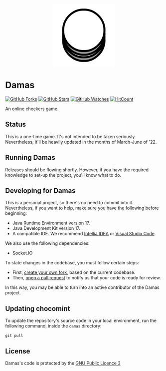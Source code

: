 <p align="center">
  <img width="200px" src="assets/dama.png">
</p>

# Damas
[![GitHub Forks](https://img.shields.io/github/forks/GerardoWacker/Damas.svg?style=social&label=Fork&maxAge=2592000)](https://github.com/UnderVolt/Chocomint/network)
[![GitHub Stars](https://img.shields.io/github/stars/GerardoWacker/Damas.svg?style=social&label=Star&maxAge=2592000)](https://github.com/UnderVolt/Chocomint/stargazers)
[![GitHub Watches](https://img.shields.io/github/watchers/GerardoWacker/Damas.svg?style=social&label=Watch&maxAge=2592000)](https://github.com/UnderVolt/Chocomint/watchers)
[![HitCount](http://hits.dwyl.com/GerardoWacker/damas.svg)](http://hits.dwyl.com/UnderVolt/chocomint)

An online checkers game.

## Status
This is a one-time game. It's not intended to be taken seriously. Nevertheless, it'll be heavily updated in the months of March-June of '22.

## Running Damas
Releases should be flowing shortly.
However, if you have the required knowledge to set-up the project, you'll know what to do. 

## Developing for Damas
This is a personal project, so there's no need to commit into it. Nevertheless, if you want to help,  make sure you have the following before beginning:
- Java Runtime Environment version 17.
- Java Development Kit version 17.
- A compatible IDE. We recommend [IntelliJ IDEA](https://www.jetbrains.com/idea/) or [Visual Studio Code](https://code.visualstudio.com/).

We also use the following dependencies:
- Socket.IO

To state changes in the codebase, you must follow certain steps:
- First, [create your own fork](https://docs.github.com/en/free-pro-team@latest/github/getting-started-with-github/fork-a-repo), based on the current codebase.
- Then, [open a pull request](https://docs.github.com/en/free-pro-team@latest/github/collaborating-with-issues-and-pull-requests/creating-a-pull-request) to notify us that your code is ready for review.

In this way, you may be able to turn into an active contributor of the Damas project.

## Updating chocomint
To update the repository's source code in your local environment, run the following command, inside the `damas` directory:
```shell
git pull
```


## License

Damas's code is protected by the [GNU Public Licence 3](https://opensource.org/licenses/GPL-3.0)
